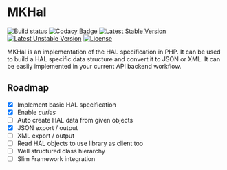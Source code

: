 # MKHal

[![Build status](https://travis-ci.org/Mo0812/MKHal.svg?branch=master)](https://travis-ci.org/Mo0812/MKHal.svg?branch=master)
[![Codacy Badge](https://api.codacy.com/project/badge/Grade/8d75d9cbe36f42438ce3bcc9d9cbb27d)](https://www.codacy.com/app/Mo0812/MKHal?utm_source=github.com&utm_medium=referral&utm_content=Mo0812/MKHal&utm_campaign=Badge_Grade)
[![Latest Stable Version](https://poser.pugx.org/mk/hal/v/stable)](https://packagist.org/packages/mk/hal)
[![Latest Unstable Version](https://poser.pugx.org/mk/hal/v/unstable)](https://packagist.org/packages/mk/hal)
[![License](https://img.shields.io/github/license/Mo0812/MKHal.svg)](https://img.shields.io/github/license/Mo0812/MKHal.svg)

MKHal is an implementation of the HAL specification in PHP. It can be used to build a HAL specific data structure and convert it to JSON or XML. It can be easily implemented in your current API backend workflow.

## Roadmap

-   [x] Implement basic HAL specification
-   [x] Enable _curies_
-   [ ] Auto create HAL data from given objects
-   [x] JSON export / output
-   [ ] XML export / output
-   [ ] Read HAL objects to use library as client too
-   [ ] Well structured class hierarchy
-   [ ] Slim Framework integration
